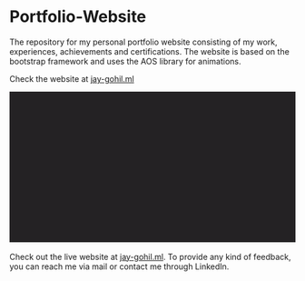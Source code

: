 # Portfolio-Website
The repository for my personal portfolio website consisting of my work, experiences, achievements and certifications. The website is based on the bootstrap framework and uses the AOS library for animations.

Check the website at [jay-gohil.ml](https://jay-gohil.ml/)

<p style="text-align: center;">
  <img src="/screenshots/JayGohil.gif" alt="animated">
</p>

Check out the live website at [jay-gohil.ml](https://jay-gohil.ml/). To provide any kind of feedback, you can reach me via mail or contact me through LinkedIn.
